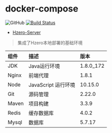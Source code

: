# docker-compose

![GitHub](https://img.shields.io/github/license/chenquan/docker-compose?color=blue&style=flat-square)
[![Build Status](https://travis-ci.com/ChenQuan/docker-compose.svg?branch=master)](https://travis-ci.com/ChenQuan/docker-compose)

- [Hzero-Server](hzero-server/README.md)

> 集成了Hzero本地部署的基础环境


| 组件           | 描述                | 版本      |
| :------------- | :------------------ | :-------- |
| JDK            | Java运行环境        | 1.8.0_172 |
| Nginx          | 前端代理            | 1.8.1     |
| Node           | JavaScript 运行环境 | 10.15.0   |
| Git            | 源码管理            | 2.22.0 |
| Maven          | 项目构建            | 3.3.9     |
| Redis | 缓存数据库   | 4.0.2                        |
| Mysql | 数据库       | 5.7.17                       |



